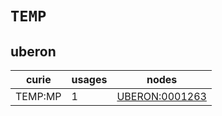 # `TEMP`

## uberon

| curie   |   usages | nodes                                                   |
|---------|----------|---------------------------------------------------------|
| TEMP:MP |        1 | [UBERON:0001263](https://bioregistry.io/UBERON:0001263) |

